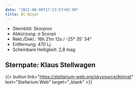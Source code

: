```yaml
---
date: "2021-08-08T17:23:57+02:00"
title: Al Niyat
---
```

- Sternbild: Skorpion
- Abkürzung: σ Scorpii
- Rekt./Dekl.: 16h 21m 12s / -25° 35' 34"
- Entfernung: 470 Lj.
- Scheinbare Helligkeit: 2,8 mag

## Sternpate: Klaus Stellwagen

{{< button link="https://stellarium-web.org/skysource/Alniyat" text="Stellarium Web" target="_blank" >}}

